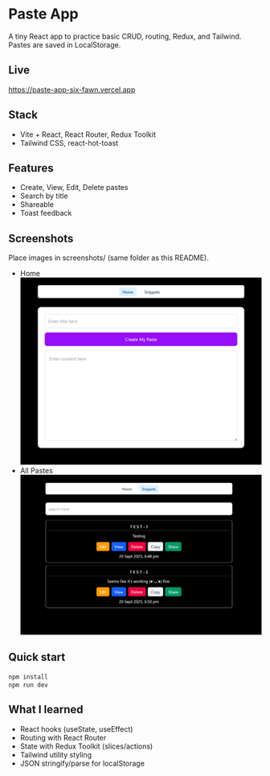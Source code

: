 # Paste App

A tiny React app to practice basic CRUD, routing, Redux, and Tailwind. Pastes are saved in LocalStorage.

## Live
https://paste-app-six-fawn.vercel.app

## Stack
- Vite + React, React Router, Redux Toolkit
- Tailwind CSS, react-hot-toast

## Features
- Create, View, Edit, Delete pastes
- Search by title
- Shareable
- Toast feedback

## Screenshots
Place images in screenshots/ (same folder as this README).
- Home  
  <img src="src/Screenshots/Homepage.png" alt="Home" width="900" />
- All Pastes  
  <img src="src/Screenshots/SavedSnippets.png" alt="All Pastes" width="900" />

## Quick start
```
npm install
npm run dev
```
## What I learned
- React hooks (useState, useEffect)
- Routing with React Router
- State with Redux Toolkit (slices/actions)
- Tailwind utility styling
- JSON stringify/parse for localStorage
